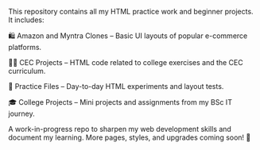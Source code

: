 This repository contains all my HTML practice work and beginner projects. It includes:

🛍️ Amazon and Myntra Clones – Basic UI layouts of popular e-commerce platforms.

🧑‍💻 CEC Projects – HTML code related to college exercises and the CEC curriculum.

🧪 Practice Files – Day-to-day HTML experiments and layout tests.

🎓 College Projects – Mini projects and assignments from my BSc IT journey.

A work-in-progress repo to sharpen my web development skills and document my learning. More pages, styles, and upgrades coming soon! 🚀
